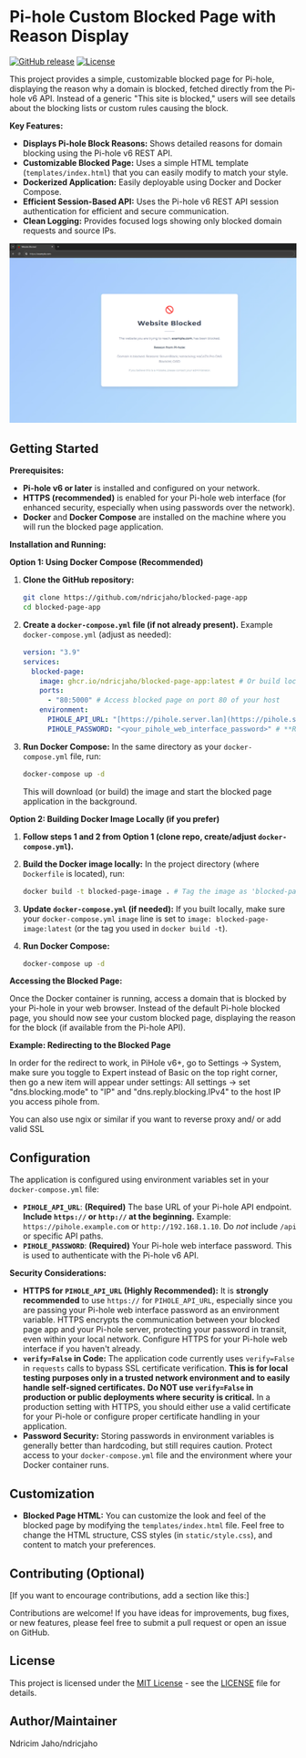 # Pi-hole Custom Blocked Page with Reason Display

[![GitHub release](https://img.shields.io/github/v/release/NdricJaho/Blocked-Page-App?sort=semver)](https://github.com/ndricjaho/blocked-page-app/releases/latest)
[![License](https://img.shields.io/badge/License-MIT-blue.svg)](LICENSE)

This project provides a simple, customizable blocked page for Pi-hole, displaying the reason why a domain is blocked, fetched directly from the Pi-hole v6 API.  Instead of a generic "This site is blocked," users will see details about the blocking lists or custom rules causing the block.

**Key Features:**

*   **Displays Pi-hole Block Reasons:**  Shows detailed reasons for domain blocking using the Pi-hole v6 REST API.
*   **Customizable Blocked Page:**  Uses a simple HTML template (`templates/index.html`) that you can easily modify to match your style.
*   **Dockerized Application:**  Easily deployable using Docker and Docker Compose.
*   **Efficient Session-Based API:**  Uses the Pi-hole v6 REST API session authentication for efficient and secure communication.
*   **Clean Logging:**  Provides focused logs showing only blocked domain requests and source IPs.

![Screenshot of the custom Pi-hole blocked page displaying block reasons](images/blocked-page-screenshot.png)

## Getting Started

**Prerequisites:**

*   **Pi-hole v6 or later** is installed and configured on your network.
*   **HTTPS (recommended)** is enabled for your Pi-hole web interface (for enhanced security, especially when using passwords over the network).
*   **Docker** and **Docker Compose** are installed on the machine where you will run the blocked page application.

**Installation and Running:**

**Option 1: Using Docker Compose (Recommended)**

1.  **Clone the GitHub repository:**
    ```bash
    git clone https://github.com/ndricjaho/blocked-page-app
    cd blocked-page-app

2.  **Create a `docker-compose.yml` file (if not already present).** Example `docker-compose.yml` (adjust as needed):

    ```yaml
    version: "3.9"
    services:
      blocked-page:
        image: ghcr.io/ndricjaho/blocked-page-app:latest # Or build locally - see Option 2
        ports:
          - "80:5000" # Access blocked page on port 80 of your host
        environment:
          PIHOLE_API_URL: "[https://pihole.server.lan](https://pihole.server.lan)"  # **Replace with your Pi-hole API URL (HTTPS recommended)**
          PIHOLE_PASSWORD: "<your_pihole_web_interface_password>" # **Replace with your Pi-hole web interface password**
    ```

3.  **Run Docker Compose:**
    In the same directory as your `docker-compose.yml` file, run:
    ```bash
    docker-compose up -d
    ```
    This will download (or build) the image and start the blocked page application in the background.

**Option 2: Building Docker Image Locally (if you prefer)**

1.  **Follow steps 1 and 2 from Option 1 (clone repo, create/adjust `docker-compose.yml`).**

2.  **Build the Docker image locally:**
    In the project directory (where `Dockerfile` is located), run:
    ```bash
    docker build -t blocked-page-image . # Tag the image as 'blocked-page-image'
    ```

3.  **Update `docker-compose.yml` (if needed):**
    If you built locally, make sure your `docker-compose.yml` `image` line is set to `image: blocked-page-image:latest` (or the tag you used in `docker build -t`).

4.  **Run Docker Compose:**
    ```bash
    docker-compose up -d
    ```

**Accessing the Blocked Page:**

Once the Docker container is running, access a domain that is blocked by your Pi-hole in your web browser. Instead of the default Pi-hole blocked page, you should now see your custom blocked page, displaying the reason for the block (if available from the Pi-hole API).

**Example: Redirecting to the Blocked Page**

In order for the redirect to work, in PiHole v6+, go to Settings -> System, make sure you toggle to Expert instead of Basic on the top right corner, then go a new item will appear under settings: All settings -> set "dns.blocking.mode" to "IP" and "dns.reply.blocking.IPv4" to the host IP you access pihole from.

You can also use ngix or similar if you want to reverse proxy and/ or add valid SSL

## Configuration

The application is configured using environment variables set in your `docker-compose.yml` file:

*   **`PIHOLE_API_URL`**:  **(Required)** The base URL of your Pi-hole API endpoint.  **Include `https://` or `http://` at the beginning.**  Example: `https://pihole.example.com` or `http://192.168.1.10`.  Do *not* include `/api` or specific API paths.
*   **`PIHOLE_PASSWORD`**: **(Required)** Your Pi-hole web interface password. This is used to authenticate with the Pi-hole v6 API.

**Security Considerations:**

*   **HTTPS for `PIHOLE_API_URL` (Highly Recommended):**  It is **strongly recommended** to use `https://` for `PIHOLE_API_URL`, especially since you are passing your Pi-hole web interface password as an environment variable. HTTPS encrypts the communication between your blocked page app and your Pi-hole server, protecting your password in transit, even within your local network. Configure HTTPS for your Pi-hole web interface if you haven't already.
*   **`verify=False` in Code:** The application code currently uses `verify=False` in `requests` calls to bypass SSL certificate verification. **This is for local testing purposes only in a trusted network environment and to easily handle self-signed certificates.** **Do NOT use `verify=False` in production or public deployments where security is critical.** In a production setting with HTTPS, you should either use a valid certificate for your Pi-hole or configure proper certificate handling in your application.
*   **Password Security:** Storing passwords in environment variables is generally better than hardcoding, but still requires caution. Protect access to your `docker-compose.yml` file and the environment where your Docker container runs.

## Customization

*   **Blocked Page HTML:** You can customize the look and feel of the blocked page by modifying the `templates/index.html` file.  Feel free to change the HTML structure, CSS styles (in `static/style.css`), and content to match your preferences.

## Contributing (Optional)

[If you want to encourage contributions, add a section like this:]

Contributions are welcome!  If you have ideas for improvements, bug fixes, or new features, please feel free to submit a pull request or open an issue on GitHub.

## License

This project is licensed under the [MIT License](LICENSE) - see the [LICENSE](LICENSE) file for details.

## Author/Maintainer

Ndricim Jaho/ndricjaho